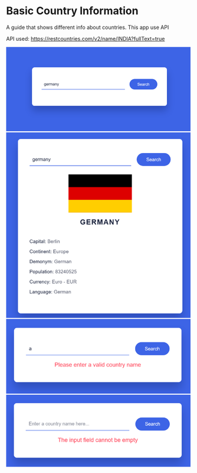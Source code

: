 # Basic Country Information
A guide that shows different info about countries. This app use API

API used: https://restcountries.com/v2/name/INDIA?fullText=true

<img src="https://github.com/CMoliina/Country-Info/blob/main/img/1.png" width="500">
<img src="https://github.com/CMoliina/Country-Info/blob/main/img/2.png" width="500">
<img src="https://github.com/CMoliina/Country-Info/blob/main/img/3.png" width="500">
<img src="https://github.com/CMoliina/Country-Info/blob/main/img/4.png" width="500">
